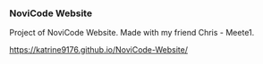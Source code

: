 ### NoviCode Website

Project of NoviCode Website.
Made with my friend Chris - Meete1.

https://katrine9176.github.io/NoviCode-Website/